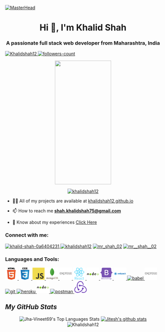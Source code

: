 [![MasterHead](https://camo.githubusercontent.com/48ec00ed4c84e771db4a1db90b56352923a8d644452a32b434d68e97006c9337/68747470733a2f2f63686b736b696c6c732e636f6d2f77702d636f6e74656e742f75706c6f6164732f323032302f30342f504e432d416e696d617465642d42616e6e6572732e676966)]()

<h1 align="center">Hi 👋, I'm Khalid Shah</h1>

<h3 align="center">A passionate full stack web developer from Maharashtra, India</h3>

<p align="left">
    <a href="https://github.com/Khalidshah12">
        <img src="https://komarev.com/ghpvc/?username=Khalidshah12&label=Profile%20views&color=0e75b6&style=flat" alt="Khalidshah12" />
    </a>
    <a href="hhttps://github.com/Khalidshah12">
        <img src="https://img.shields.io/github/followers/Khalidshah12?label=Followers&style=social" alt="followers-count">
    </a>
</p>

<p align="center" display="flex" justifyContent="space-between">
  <img src="https://cdn.dribbble.com/users/1162077/screenshots/3848914/programmer.gif" align="center" height="400px" width="60%"/>
</p>

<p align="center"> 
  <a href="https://github.com/ryo-ma/github-profile-trophy">
    <img src="https://github-profile-trophy.vercel.app/?username=khalidshah12" alt="khalidshah12" />
  </a> 
</p>

- 👨‍💻 All of my projects are available at [khalidshah12.github.io](khalidshah12.github.io)

- 📫 How to reach me **shah.khalidshah75@gmail.com**

- 📄 Know about my experiences [Click Here](https://drive.google.com/file/d/1zNiREY30w1IMiHh5IH8P8SoSiIF61wM6/view?usp=sharing)

<h3 align="left">Connect with me:</h3>
<p align="left">
<a href="https://linkedin.com/in/khalid-shah-0a6404231" target="blank">
  <img align="center" src="https://raw.githubusercontent.com/rahuldkjain/github-profile-readme-generator/master/src/images/icons/Social/linked-in-alt.svg" alt="khalid-shah-0a6404231" height="30" width="40" />
 </a>
<a href="https://codesandbox.com/khalidshah12" target="blank"><img align="center" src="https://raw.githubusercontent.com/rahuldkjain/github-profile-readme-generator/master/src/images/icons/Social/codesandbox.svg" alt="khalidshah12" height="30" width="40" /></a>
<a href="https://twitter.com/mr_shah_02" target="blank"><img align="center" src="https://raw.githubusercontent.com/rahuldkjain/github-profile-readme-generator/master/src/images/icons/Social/twitter.svg" alt="mr_shah_02" height="30" width="40" /></a>
<a href="https://instagram.com/mr__shah__02" target="blank"><img align="center" src="https://raw.githubusercontent.com/rahuldkjain/github-profile-readme-generator/master/src/images/icons/Social/instagram.svg" alt="mr__shah__02" height="30" width="40" /></a>
</p>

<h3 align="left">Languages and Tools:</h3>
<p align="left"> 
  <a href="https://www.w3.org/html/" target="_blank" rel="noreferrer"> 
    <img src="https://raw.githubusercontent.com/devicons/devicon/master/icons/html5/html5-original-wordmark.svg" alt="html5" width="40" height="40"/> 
  </a>
  <a href="https://www.w3schools.com/css/" target="_blank" rel="noreferrer"> 
    <img src="https://raw.githubusercontent.com/devicons/devicon/master/icons/css3/css3-original-wordmark.svg" alt="css3" width="40" height="40"/> 
  </a>
  <a href="https://developer.mozilla.org/en-US/docs/Web/JavaScript" target="_blank" rel="noreferrer"> 
    <img src="https://raw.githubusercontent.com/devicons/devicon/master/icons/javascript/javascript-original.svg" alt="javascript" width="40" height="40"/> 
  </a>
  <a href="https://www.mongodb.com/" target="_blank" rel="noreferrer"> 
    <img src="https://raw.githubusercontent.com/devicons/devicon/master/icons/mongodb/mongodb-original-wordmark.svg" alt="mongodb" width="40" height="40"/> 
  </a>
  <a href="https://expressjs.com" target="_blank" rel="noreferrer"> 
    <img src="https://raw.githubusercontent.com/devicons/devicon/master/icons/express/express-original-wordmark.svg" alt="express" width="40" height="40"/> 
  </a>
  <a href="https://reactjs.org/" target="_blank" rel="noreferrer"> 
    <img src="https://raw.githubusercontent.com/devicons/devicon/master/icons/react/react-original-wordmark.svg" alt="react" width="40" height="40"/> 
  </a>
  <a href="https://nodejs.org" target="_blank" rel="noreferrer"> 
    <img src="https://raw.githubusercontent.com/devicons/devicon/master/icons/nodejs/nodejs-original-wordmark.svg" alt="nodejs" width="40" height="40"/> 
  </a>
  <a href="https://getbootstrap.com" target="_blank" rel="noreferrer"> 
    <img src="https://raw.githubusercontent.com/devicons/devicon/master/icons/bootstrap/bootstrap-plain-wordmark.svg" alt="bootstrap" width="40" height="40"/> 
  </a> 
  <a href="https://webpack.js.org" target="_blank" rel="noreferrer"> 
    <img src="https://raw.githubusercontent.com/devicons/devicon/d00d0969292a6569d45b06d3f350f463a0107b0d/icons/webpack/webpack-original-wordmark.svg" alt="webpack"        width="40" height="40"/> 
  </a>
  <a href="https://babeljs.io/" target="_blank" rel="noreferrer">
    <img src="https://www.vectorlogo.zone/logos/babeljs/babeljs-icon.svg" alt="babel" width="40" height="40"/> 
  </a> 
  <a href="https://expressjs.com" target="_blank" rel="noreferrer"> 
    <img src="https://raw.githubusercontent.com/devicons/devicon/master/icons/express/express-original-wordmark.svg" alt="express" width="40" height="40"/> 
  </a> 
  <a href="https://git-scm.com/" target="_blank" rel="noreferrer"> 
    <img src="https://www.vectorlogo.zone/logos/git-scm/git-scm-icon.svg" alt="git" width="40" height="40"/> 
  </a> 
  <a href="https://heroku.com" target="_blank" rel="noreferrer"> 
    <img src="https://www.vectorlogo.zone/logos/heroku/heroku-icon.svg" alt="heroku" width="40" height="40"/> 
  </a> 
  <a href="https://nodejs.org" target="_blank" rel="noreferrer"> 
    <img src="https://raw.githubusercontent.com/devicons/devicon/master/icons/nodejs/nodejs-original-wordmark.svg" alt="nodejs" width="40" height="40"/> 
  </a> 
  <a href="https://postman.com" target="_blank" rel="noreferrer"> 
    <img src="https://www.vectorlogo.zone/logos/getpostman/getpostman-icon.svg" alt="postman" width="40" height="40"/> 
  </a> 
  <a href="https://redux.js.org" target="_blank" rel="noreferrer"> 
    <img src="https://raw.githubusercontent.com/devicons/devicon/master/icons/redux/redux-original.svg" alt="redux" width="40" height="40"/> 
  </a>
</p>






  <h2><i>My GitHub Stats</i></h2>
 
<p display="flex" align="center">
<img alt="Jha-Vineet69's Top Languages Stats"  src="https://github-readme-stats.vercel.app/api/top-langs/?username=Khalidshah12&hide=smalltalk&theme=algolia&layout=compact" width="400" />

  <a href="https://github.com/Khalidshah12?tab=repositories">
    <img width="400" height="auto"  alt="Jitesh's github stats" 
         src="https://github-readme-stats.vercel.app/api?username=Khalidshah12&show_icons=true&theme=algolia&count_private=true" />
  </a>
  
  <img align="center" src="https://github-readme-streak-stats.herokuapp.com/?user=Khalidshah12&hide=smalltalk&theme=algolia&layout=compact" alt="Khalidshah12" />
</p>
